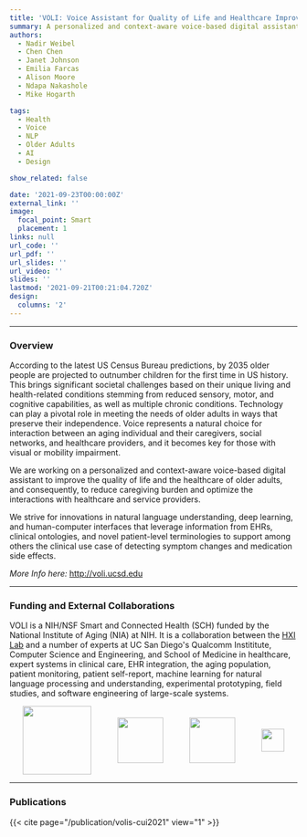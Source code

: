 ```yaml
---
title: 'VOLI: Voice Assistant for Quality of Life and Healthcare Improvement in Aging Populations'
summary: A personalized and context-aware voice-based digital assistant to improve the quality of life and the healthcare of older adults.
authors: 
  - Nadir Weibel
  - Chen Chen
  - Janet Johnson
  - Emilia Farcas
  - Alison Moore
  - Ndapa Nakashole
  - Mike Hogarth

tags:
  - Health
  - Voice
  - NLP
  - Older Adults 
  - AI
  - Design

show_related: false

date: '2021-09-23T00:00:00Z'
external_link: ''
image:
  focal_point: Smart
  placement: 1
links: null
url_code: ''
url_pdf: ''
url_slides: ''
url_video: ''
slides: ''
lastmod: '2021-09-21T00:21:04.720Z'
design:
  columns: '2'
---
```


[//]: # (
<small> *Artistic rendering of ARTEMIS and its features. Left: a Novice Surgeon in Augmented Reality receiving help from a remote expert. Right: a Remote Expert Surgeon in VR interacting with a 3D point-cloud of the patient, and engaging with the novice on a surgical procedure.*</small>
)

------

### Overview

According to the latest US Census Bureau predictions, by 2035 older people are projected to outnumber children for the first time in US history. This brings significant societal challenges based on their unique living and health-related conditions stemming from reduced sensory, motor, and cognitive capabilities, as well as multiple chronic conditions. Technology can play a pivotal role in meeting the needs of older adults in ways that preserve their independence. Voice represents a natural choice for interaction between an aging individual and their caregivers, social networks, and healthcare providers, and it becomes key for those with visual or mobility impairment.

We are working on a personalized and context-aware voice-based digital assistant to improve the quality of life and the healthcare of older adults, and consequently, to reduce caregiving burden and optimize the interactions with healthcare and service providers.

We strive for innovations in natural language understanding, deep learning, and human-computer interfaces that leverage information from EHRs, clinical ontologies, and novel patient-level terminologies to support among others the clinical use case of detecting symptom changes and medication side effects.

*More Info here:* http://voli.ucsd.edu


------

### Funding and External Collaborations

VOLI is a NIH/NSF Smart and Connected Health (SCH) funded by the National Institute of Aging (NIA) at NIH. It is a collaboration between the [HXI Lab](https://hxi.ucsd.edu) and a number of experts at UC San Diego's Qualcomm Instititute, Computer Science and Engineering, and School of Medicine in healthcare, expert systems in clinical care, EHR integration, the aging population, patient monitoring, patient self-report, machine learning for natural language processing and understanding, experimental prototyping, field studies, and software engineering of large-scale systems.


<div style="display: flex; justify-content:space-around; align-items: center;">
<img src="/images/CSE.jpg" style="height: 120px;"> 
<img src="/images/qi.png" style="height: 80px;"> 
<img src="/images/ucsd_som.jpg" style="height: 80px;"> 
<img src="/images/nih-nia.jpg" style="height: 40px;">

</div>

------

### Publications

{{< cite page="/publication/volis-cui2021" view="1" >}} 

